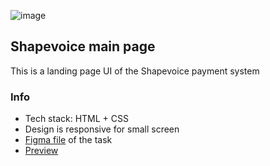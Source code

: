 ![image](https://user-images.githubusercontent.com/103636684/227199554-770da6d2-c66e-4453-9c64-7280f474c09a.png)

## Shapevoice main page

This is a landing page UI of the Shapevoice payment system

### Info 
* Tech stack: HTML + CSS
* Design is responsive for small screen
* [Figma file](https://www.figma.com/file/vIlaWvGgGETRHgxR96RVck/Jagaad-Module-1-Exam?t=VgOVAn98XKw6NzPn-0) of the task 
* [Preview](https://ladycrystal.github.io/shape-voice/)
